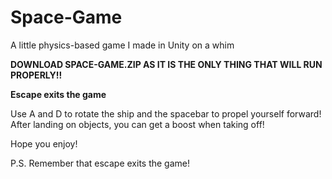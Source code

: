 # Space-Game
A little physics-based game I made in Unity on a whim

**DOWNLOAD SPACE-GAME.ZIP AS IT IS THE ONLY THING THAT WILL RUN PROPERLY!!**

**Escape exits the game**

Use A and D to rotate the ship and the spacebar to propel yourself forward!
After landing on objects, you can get a boost when taking off!

Hope you enjoy!

P.S. Remember that escape exits the game!
